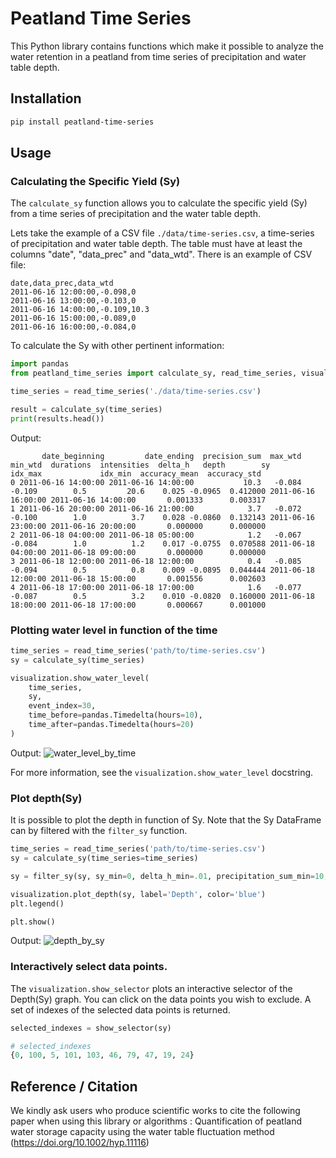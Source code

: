 # Peatland Time Series

This Python library contains functions which make it possible to analyze the water retention in a peatland from time series of precipitation and water table depth.

## Installation
```bash
pip install peatland-time-series
```


## Usage

### Calculating the Specific Yield (Sy)
The `calculate_sy` function allows you to calculate the specific yield (Sy)
from a time series of precipitation and the water table depth.

Lets take the example of a CSV file `./data/time-series.csv`, a time-series of precipitation and water table depth. The table must have at least the columns "date", "data_prec" and "data_wtd". There is an example of CSV file:
```
date,data_prec,data_wtd
2011-06-16 12:00:00,-0.098,0
2011-06-16 13:00:00,-0.103,0
2011-06-16 14:00:00,-0.109,10.3
2011-06-16 15:00:00,-0.089,0
2011-06-16 16:00:00,-0.084,0
```

To calculate the Sy with other pertinent information:
```python
import pandas
from peatland_time_series import calculate_sy, read_time_series, visualization

time_series = read_time_series('./data/time-series.csv')

result = calculate_sy(time_series)
print(results.head())
```
Output:
```
       date_beginning         date_ending  precision_sum  max_wtd  min_wtd  durations  intensities  delta_h   depth        sy             idx_max             idx_min  accuracy_mean  accuracy_std
0 2011-06-16 14:00:00 2011-06-16 14:00:00           10.3   -0.084   -0.109        0.5         20.6    0.025 -0.0965  0.412000 2011-06-16 16:00:00 2011-06-16 14:00:00       0.001333      0.003317
1 2011-06-16 20:00:00 2011-06-16 21:00:00            3.7   -0.072   -0.100        1.0          3.7    0.028 -0.0860  0.132143 2011-06-16 23:00:00 2011-06-16 20:00:00       0.000000      0.000000
2 2011-06-18 04:00:00 2011-06-18 05:00:00            1.2   -0.067   -0.084        1.0          1.2    0.017 -0.0755  0.070588 2011-06-18 04:00:00 2011-06-18 09:00:00       0.000000      0.000000
3 2011-06-18 12:00:00 2011-06-18 12:00:00            0.4   -0.085   -0.094        0.5          0.8    0.009 -0.0895  0.044444 2011-06-18 12:00:00 2011-06-18 15:00:00       0.001556      0.002603
4 2011-06-18 17:00:00 2011-06-18 17:00:00            1.6   -0.077   -0.087        0.5          3.2    0.010 -0.0820  0.160000 2011-06-18 18:00:00 2011-06-18 17:00:00       0.000667      0.001000
```

### Plotting water level in function of the time
```python
time_series = read_time_series('path/to/time-series.csv')
sy = calculate_sy(time_series)

visualization.show_water_level(
    time_series,
    sy,
    event_index=30,
    time_before=pandas.Timedelta(hours=10),
    time_after=pandas.Timedelta(hours=20)
)
```
Output:
![water_level_by_time](https://github.com/ulaval-rs/peatland-time-series/blob/main/doc/images/water_level_by_time1.png)

For more information, see the `visualization.show_water_level` docstring. 

### Plot depth(Sy) 
It is possible to plot the depth in function of Sy.
Note that the Sy DataFrame can by filtered with the `filter_sy` function.
```python
time_series = read_time_series('path/to/time-series.csv')
sy = calculate_sy(time_series=time_series)

sy = filter_sy(sy, sy_min=0, delta_h_min=.01, precipitation_sum_min=10, precipitation_sum_max=100)

visualization.plot_depth(sy, label='Depth', color='blue')
plt.legend()

plt.show()
```
Output:
![depth_by_sy](https://github.com/ulaval-rs/peatland-time-series/blob/main/doc/images/depth_by_sy.png)


### Interactively select data points.
The `visualization.show_selector` plots an interactive selector of the Depth(Sy)
graph. You can click on the data points you wish to exclude.
A set of indexes of the selected data points is returned.
```python
selected_indexes = show_selector(sy)

# selected_indexes
{0, 100, 5, 101, 103, 46, 79, 47, 19, 24}
```

## Reference / Citation
We kindly ask users who produce scientific works to cite the following paper when using this library or algorithms :
Quantification of peatland water storage capacity using the water table fluctuation method (https://doi.org/10.1002/hyp.11116)

